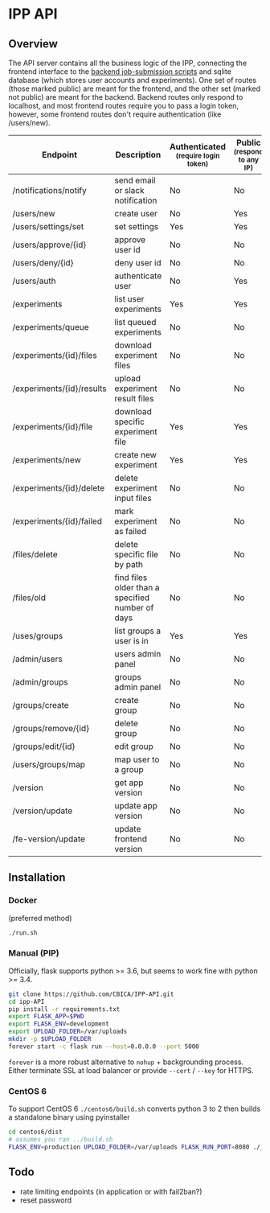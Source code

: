 # IPP API

## Overview

The API server contains all the business logic of the IPP, connecting the frontend interface to the [backend job-submission scripts](https://github.com/CBICA/IPP-be) and sqlite database (which stores user accounts and experiments). One set of routes (those marked public) are meant for the frontend, and the other set (marked not public) are meant for the backend. Backend routes only respond to localhost, and most frontend routes require you to pass a login token, however, some frontend routes don't require authentication (like /users/new).


| Endpoint | Description | Authenticated <small>(require login token)</small> | Public <small>(respond to any IP)</small> |
| -------- | ----------- | ------------- | ------ |
| /notifications/notify        | send email or slack notification | No | No |
| /users/new                   | create user | No | Yes |
| /users/settings/set          | set settings | Yes | Yes |
| /users/approve/{id}          | approve user id | No | No |
| /users/deny/{id}             | deny user id | No | No |
| /users/auth                  | authenticate user | No | Yes |
| /experiments                 | list user experiments | Yes | Yes |
| /experiments/queue           | list queued experiments | No | No |
| /experiments/{id}/files      | download experiment files | No | No |
| /experiments/{id}/results    | upload experiment result files | No | No |
| /experiments/{id}/file       | download specific experiment file | Yes | Yes |
| /experiments/new             | create new experiment | Yes | Yes |
| /experiments/{id}/delete     | delete experiment input files | No | No |
| /experiments/{id}/failed     | mark experiment as failed | No | No |
| /files/delete                | delete specific file by path | No | No |
| /files/old                   | find files older than a specified number of days | No | No |
| /uses/groups                 | list groups a user is in | Yes | Yes |
| /admin/users                 | users admin panel | No | No |
| /admin/groups                | groups admin panel | No | No |
| /groups/create               | create group | No | No |
| /groups/remove/{id}          | delete group | No | No |
| /groups/edit/{id}            | edit group | No | No |
| /users/groups/map            | map user to a group | No | No |
| /version                     | get app version | No | No |
| /version/update              | update app version | No | No |
| /fe-version/update           | update frontend version | No | No |

## Installation

### Docker
(preferred method)
```sh
./run.sh
```
### Manual (PIP)
Officially, flask supports python >= 3.6, but seems to work fine with python >= 3.4.
```sh
git clone https://github.com/CBICA/IPP-API.git
cd ipp-API
pip install -r requirements.txt
export FLASK_APP=$PWD
export FLASK_ENV=development
export UPLOAD_FOLDER=/var/uploads
mkdir -p $UPLOAD_FOLDER
forever start -c flask run --host=0.0.0.0 --port 5000
```
`forever` is a more robust alternative to `nohup` + backgrounding process.
Either terminate SSL at load balancer or provide `--cert` / `--key` for HTTPS.

### CentOS 6
To support CentOS 6 `./centos6/build.sh` converts python 3 to 2 then builds a standalone binary using pyinstaller
```sh
cd centos6/dist
# assumes you ran ../build.sh
FLASK_ENV=production UPLOAD_FOLDER=/var/uploads FLASK_RUN_PORT=8080 ./__init__
```

## Todo
- rate limiting endpoints (in application or with fail2ban?)
- reset password
